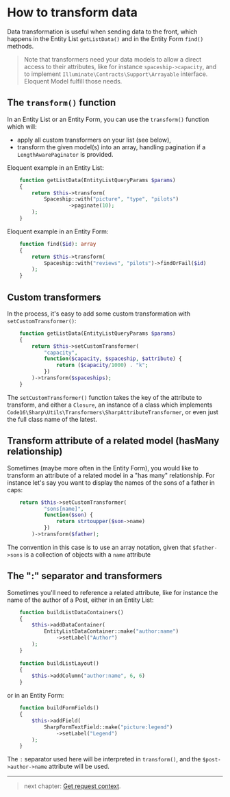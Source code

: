 # How to transform data

Data transformation is useful when sending data to the front, which happens in the Entity List `getListData()` and in the Entity Form `find()` methods.

> Note that transformers need your data models to allow a direct access to their attributes, like for instance `spaceship->capacity`, and to implement `Illuminate\Contracts\Support\Arrayable` interface. Eloquent Model fulfill those needs.


## The `transform()` function

In an Entity List or an Entity Form, you can use the `transform()` function which will:

- apply all custom transformers on your list (see below),
- transform the given model(s) into an array, handling pagination if a `LengthAwarePaginator` is provided.

Eloquent example in an Entity List:

```php
    function getListData(EntityListQueryParams $params)
    {
        return $this->transform(
            Spaceship::with("picture", "type", "pilots")
                    ->paginate(10);
        );
    }
```

Eloquent example in an Entity Form:

```php
    function find($id): array
    {
        return $this->transform(
            Spaceship::with("reviews", "pilots")->findOrFail($id)
        );
    }
```

## Custom transformers

In the process, it's easy to add some custom transformation with `setCustomTransformer()`:

```php
    function getListData(EntityListQueryParams $params)
    {
        return $this->setCustomTransformer(
            "capacity", 
            function($capacity, $spaceship, $attribute) {
                return ($capacity/1000) . "k";
            })
        )->transform($spaceships);
    }
```

The `setCustomTransformer()` function takes the key of the attribute to transform, and either a `Closure`, an instance of a class which implements `Code16\Sharp\Utils\Transformers\SharpAttributeTransformer`, or even just the full class name of the latest.


## Transform attribute of a related model (hasMany relationship)

Sometimes (maybe more often in the Entity Form), you would like to transform an attribute of a related model in a "has many" relationship. For instance let's say you want to display the names of the sons of a father in caps:

```php
    return $this->setCustomTransformer(
            "sons[name]", 
            function($son) {
                return strtoupper($son->name)
            })
        )->transform($father);
```

The convention in this case is to use an array notation, given that `$father->sons` is a collection of objects with a `name` attribute


## The ":" separator and transformers

Sometimes you'll need to reference a related attribute, like for instance the name of the author of a Post, either in an Entity List:

```php
    function buildListDataContainers()
    {
        $this->addDataContainer(
            EntityListDataContainer::make("author:name")
                ->setLabel("Author")
        );
    }
    
    function buildListLayout()
    {
        $this->addColumn("author:name", 6, 6)
    }
```

or in an Entity Form:

```php
    function buildFormFields()
    {
        $this->addField(
            SharpFormTextField::make("picture:legend")
                ->setLabel("Legend")
        );
    }
```

The `:` separator used here will be interpreted in `transform()`, and the `$post->author->name` attribute will be used.


---

> next chapter: [Get request context](context.md).
